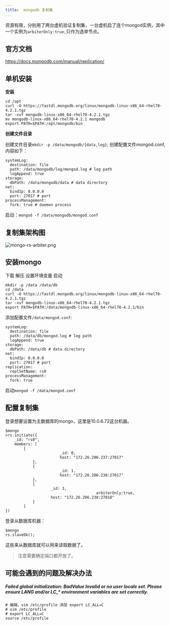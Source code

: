 ```yaml
---
title:  mongodb 复制集
...
```

资源有限，分别用了两台虚机验证复制集，一台虚机启了连个mongod实例，其中一个实例为`arbiterOnly:true,`只作为选举节点。
## 官方文档
https://docs.mongodb.com/manual/replication/

## 单机安装

**安装**
```
cd /opt
curl -O https://fastdl.mongodb.org/linux/mongodb-linux-x86_64-rhel70-4.2.1.tgz
tar -xvf mongodb-linux-x86_64-rhel70-4.2.1.tgz
mv mongodb-linux-x86_64-rhel70-4.2.1 mongodb
export PATH=$PATH:/opt/mongodb/bin
```
**创建文件目录**

创建文件目录`mkdir -p /data/mongodb/{data,log}`; 创建配置文件mongod.conf,内容如下：
```
systemLog:
  destination: file
  path: /data/mongodb/log/mongod.log # log path
  logAppend: true
storage:
  dbPath: /data/mongodb/data # data directory
net:
  bindIp: 0.0.0.0
  port: 27017 # port
processManagement:
  fork: true # daemon process
```
启动：`mongod -f /data/mongodb/mongod.conf`
## 复制集架构图

![mongo-rs-arbiter.png](http://tech.jiu-shu.com/Database-Technologies/mongo-rs-arbiter.png)
## 安装mongo
下载 解压 设置环境变量 启动
```
mkdir -p /data /data/db
cd /data
curl -O https://fastdl.mongodb.org/linux/mongodb-linux-x86_64-rhel70-4.2.1.tgz
tar -xvf mongodb-linux-x86_64-rhel70-4.2.1.tgz
export PATH=$PATH:/data/mongodb-linux-x86_64-rhel70-4.2.1/bin
```
添加配置文件`/data/mongod.conf`:
```
systemLog:
  destination: file
  path: /data/db/mongod.log # log path
  logAppend: true
storage:
  dbPath: /data/db # data directory
net:
  bindIp: 0.0.0.0
  port: 27017 # port
replication:
  replSetName: rs0
processManagement:
  fork: true
```
启动`mongod -f /data/mongod.conf `


## 配置复制集
登录想要设置为主数据库的mongo，这里是10.0.6.72这台机器。
```
$mongo
>rs.initiate({
    _id: "rs0",
    members: [
        {
                        _id: 0,
                        host: "172.26.206.237:27017" 
            },
            {
                        _id: 1,
                        host: "172.26.206.238:27017" 
            },
            {
                    _id: 3,
										arbiterOnly:true,
                    host: "172.26.206.238:27018"
            }
        ]
})
```
登录从数据库机器：
```
$mongo
rs.slaveOk();
```
这些来从数据库就可以用来读取数据了。
> 注意需要确定端口都开放了。

## 可能会遇到的问题及解决办法

##### Failed global initialization: BadValue Invalid or no user locale set. Please ensure LANG and/or LC_* environment variables are set correctly.


```
# 编辑，vim /etc/profile 添加 export LC_ALL=C
# vim /etc/profile 
# export LC_ALL=C
source /etc/profile
```






